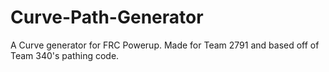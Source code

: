 # Curve-Path-Generator


A Curve generator for FRC Powerup. Made for Team 2791 and based off of Team 340's pathing code.
